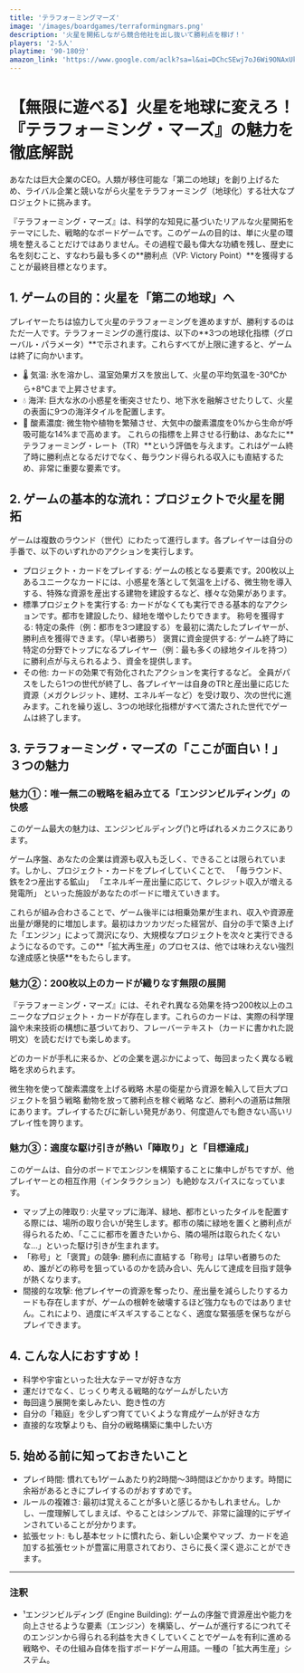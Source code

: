 ```yaml
---
title: 'テラフォーミングマーズ'
image: '/images/boardgames/terraformingmars.png'
description: '火星を開拓しながら競合他社を出し抜いて勝利点を稼げ！'
players: '2-5人'
playtime: '90-180分'
amazon_link: 'https://www.google.com/aclk?sa=l&ai=DChcSEwj7oJ6Wi9ONAxUkbg8CHYKdH_8YABADGgJ0Yg&co=1&gclid=CjwKCAjwl_XBBhAUEiwAWK2hzkbRmO63tUc3ERnBjaXWA2h1ouIW_AgIoxzXolRPhgbrosKaDflMFxoCBQ0QAvD_BwE&category=acrcp_v1_48&sig=AOD64_0cjbFLNE157Wz342SH6P3QcVHNOw&ctype=5&q=&ved=2ahUKEwiG-5iWi9ONAxWWl1YBHSg_PYsQ9aACKAB6BAgEEBA&adurl='
---
```


# 【無限に遊べる】火星を地球に変えろ！『テラフォーミング・マーズ』の魅力を徹底解説
あなたは巨大企業のCEO。人類が移住可能な「第二の地球」を創り上げるため、ライバル企業と競いながら火星をテラフォーミング（地球化）する壮大なプロジェクトに挑みます。

『テラフォーミング・マーズ』は、科学的な知見に基づいたリアルな火星開拓をテーマにした、戦略的なボードゲームです。このゲームの目的は、単に火星の環境を整えることだけではありません。その過程で最も偉大な功績を残し、歴史に名を刻むこと、すなわち最も多くの**勝利点（VP: Victory Point）**を獲得することが最終目標となります。

## 1. ゲームの目的：火星を「第二の地球」へ
プレイヤーたちは協力して火星のテラフォーミングを進めますが、勝利するのはただ一人です。テラフォーミングの進行度は、以下の**3つの地球化指標（グローバル・パラメータ）**で示されます。これらすべてが上限に達すると、ゲームは終了に向かいます。

- 🌡️ 気温: 氷を溶かし、温室効果ガスを放出して、火星の平均気温を-30℃から+8℃まで上昇させます。
- 💧 海洋: 巨大な氷の小惑星を衝突させたり、地下氷を融解させたりして、火星の表面に9つの海洋タイルを配置します。
- 💨 酸素濃度: 微生物や植物を繁殖させ、大気中の酸素濃度を0%から生命が呼吸可能な14%まで高めます。
これらの指標を上昇させる行動は、あなたに**テラフォーミング・レート（TR）**という評価を与えます。これはゲーム終了時に勝利点となるだけでなく、毎ラウンド得られる収入にも直結するため、非常に重要な要素です。

## 2. ゲームの基本的な流れ：プロジェクトで火星を開拓
ゲームは複数のラウンド（世代）にわたって進行します。各プレイヤーは自分の手番で、以下のいずれかのアクションを実行します。

- プロジェクト・カードをプレイする: ゲームの核となる要素です。200枚以上あるユニークなカードには、小惑星を落として気温を上げる、微生物を導入する、特殊な資源を産出する建物を建設するなど、様々な効果があります。
- 標準プロジェクトを実行する: カードがなくても実行できる基本的なアクションです。都市を建設したり、緑地を増やしたりできます。
称号を獲得する: 特定の条件（例：都市を3つ建設する）を最初に満たしたプレイヤーが、勝利点を獲得できます。（早い者勝ち）
褒賞に資金提供する: ゲーム終了時に特定の分野でトップになるプレイヤー（例：最も多くの緑地タイルを持つ）に勝利点が与えられるよう、資金を提供します。
- その他: カードの効果で有効化されたアクションを実行するなど。
全員がパスをしたら1つの世代が終了し、各プレイヤーは自身のTRと産出量に応じた資源（メガクレジット、建材、エネルギーなど）を受け取り、次の世代に進みます。これを繰り返し、3つの地球化指標がすべて満たされた世代でゲームは終了します。

## 3. テラフォーミング・マーズの「ここが面白い！」３つの魅力
### 魅力①：唯一無二の戦略を組み立てる「エンジンビルディング」の快感
このゲーム最大の魅力は、エンジンビルディング(¹)と呼ばれるメカニクスにあります。

ゲーム序盤、あなたの企業は資源も収入も乏しく、できることは限られています。しかし、プロジェクト・カードをプレイしていくことで、
「毎ラウンド、鉄を2つ産出する鉱山」
「エネルギー産出量に応じて、クレジット収入が増える発電所」
といった施設があなたのボードに増えていきます。

これらが組み合わさることで、ゲーム後半には相乗効果が生まれ、収入や資源産出量が爆発的に増加します。最初はカツカツだった経営が、自分の手で築き上げた「エンジン」によって潤沢になり、大規模なプロジェクトを次々と実行できるようになるのです。この**「拡大再生産」のプロセスは、他では味わえない強烈な達成感と快感**をもたらします。

### 魅力②：200枚以上のカードが織りなす無限の展開
『テラフォーミング・マーズ』には、それぞれ異なる効果を持つ200枚以上のユニークなプロジェクト・カードが存在します。これらのカードは、実際の科学理論や未来技術の構想に基づいており、フレーバーテキスト（カードに書かれた説明文）を読むだけでも楽しめます。

どのカードが手札に来るか、どの企業を選ぶかによって、毎回まったく異なる戦略を求められます。

微生物を使って酸素濃度を上げる戦略
木星の衛星から資源を輸入して巨大プロジェクトを狙う戦略
動物を放って勝利点を稼ぐ戦略
など、勝利への道筋は無限にあります。プレイするたびに新しい発見があり、何度遊んでも飽きない高いリプレイ性を誇ります。

### 魅力③：適度な駆け引きが熱い「陣取り」と「目標達成」
このゲームは、自分のボードでエンジンを構築することに集中しがちですが、他プレイヤーとの相互作用（インタラクション）も絶妙なスパイスになっています。

- マップ上の陣取り: 火星マップに海洋、緑地、都市といったタイルを配置する際には、場所の取り合いが発生します。都市の隣に緑地を置くと勝利点が得られるため、「ここに都市を置きたいから、隣の場所は取られたくないな…」といった駆け引きが生まれます。
- 「称号」と「褒賞」の競争: 勝利点に直結する「称号」は早い者勝ちのため、誰がどの称号を狙っているのかを読み合い、先んじて達成を目指す競争が熱くなります。
- 間接的な攻撃: 他プレイヤーの資源を奪ったり、産出量を減らしたりするカードも存在しますが、ゲームの根幹を破壊するほど強力なものではありません。これにより、過度にギスギスすることなく、適度な緊張感を保ちながらプレイできます。

## 4. こんな人におすすめ！
- 科学や宇宙といった壮大なテーマが好きな方
- 運だけでなく、じっくり考える戦略的なゲームがしたい方
- 毎回違う展開を楽しみたい、飽き性の方
- 自分の「箱庭」を少しずつ育てていくような育成ゲームが好きな方
- 直接的な攻撃よりも、自分の戦略構築に集中したい方

## 5. 始める前に知っておきたいこと
- プレイ時間: 慣れても1ゲームあたり約2時間～3時間ほどかかります。時間に余裕があるときにプレイするのがおすすめです。
- ルールの複雑さ: 最初は覚えることが多いと感じるかもしれません。しかし、一度理解してしまえば、やることはシンプルで、非常に論理的にデザインされていることが分かります。
- 拡張セット: もし基本セットに慣れたら、新しい企業やマップ、カードを追加する拡張セットが豊富に用意されており、さらに長く深く遊ぶことができます。

---

### 注釈
- ¹エンジンビルディング (Engine Building): ゲームの序盤で資源産出や能力を向上させるような要素（エンジン）を構築し、ゲームが進行するにつれてそのエンジンから得られる利益を大きくしていくことでゲームを有利に進める戦略や、その仕組み自体を指すボードゲーム用語。一種の「拡大再生産」システム。